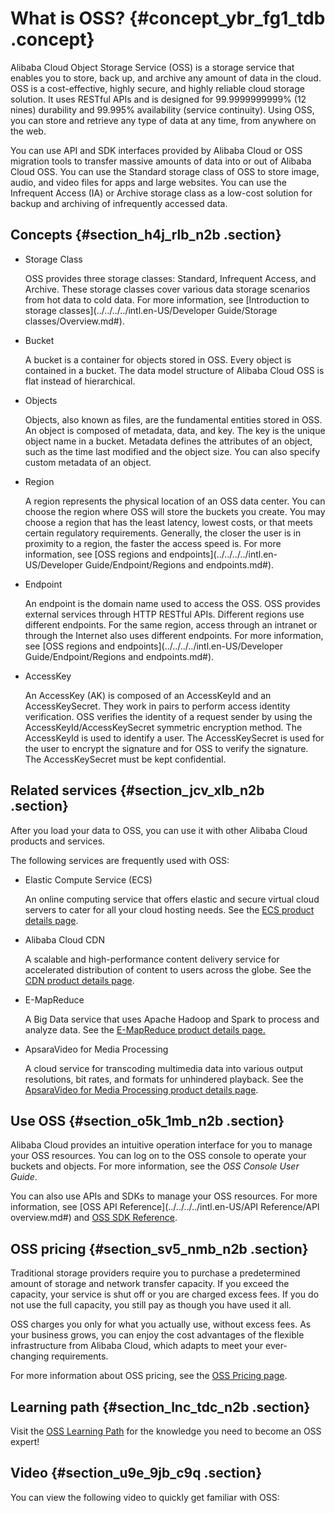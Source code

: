 # What is OSS? {#concept_ybr_fg1_tdb .concept}

Alibaba Cloud Object Storage Service \(OSS\) is a storage service that enables you to store, back up, and archive any amount of data in the cloud. OSS is a cost-effective, highly secure, and highly reliable cloud storage solution. It uses RESTful APIs and is designed for 99.9999999999% \(12 nines\) durability and 99.995% availability \(service continuity\). Using OSS, you can store and retrieve any type of data at any time, from anywhere on the web.

You can use API and SDK interfaces provided by Alibaba Cloud or OSS migration tools to transfer massive amounts of data into or out of Alibaba Cloud OSS. You can use the Standard storage class of OSS to store image, audio, and video files for apps and large websites. You can use the Infrequent Access \(IA\) or Archive storage class as a low-cost solution for backup and archiving of infrequently accessed data.

## Concepts {#section_h4j_rlb_n2b .section}

-   Storage Class

    OSS provides three storage classes: Standard, Infrequent Access, and Archive. These storage classes cover various data storage scenarios from hot data to cold data. For more information, see [Introduction to storage classes](../../../../intl.en-US/Developer Guide/Storage classes/Overview.md#).

-   Bucket

    A bucket is a container for objects stored in OSS. Every object is contained in a bucket. The data model structure of Alibaba Cloud OSS is flat instead of hierarchical.

-   Objects

    Objects, also known as files, are the fundamental entities stored in OSS. An object is composed of metadata, data, and key. The key is the unique object name in a bucket. Metadata defines the attributes of an object, such as the time last modified and the object size. You can also specify custom metadata of an object.

-   Region

    A region represents the physical location of an OSS data center. You can choose the region where OSS will store the buckets you create. You may choose a region that has the least latency, lowest costs, or that meets certain regulatory requirements. Generally, the closer the user is in proximity to a region, the faster the access speed is. For more information, see [OSS regions and endpoints](../../../../intl.en-US/Developer Guide/Endpoint/Regions and endpoints.md#).

-   Endpoint

    An endpoint is the domain name used to access the OSS. OSS provides external services through HTTP RESTful APIs. Different regions use different endpoints. For the same region, access through an intranet or through the Internet also uses different endpoints. For more information, see [OSS regions and endpoints](../../../../intl.en-US/Developer Guide/Endpoint/Regions and endpoints.md#).

-   AccessKey

    An AccessKey \(AK\) is composed of an AccessKeyId and an AccessKeySecret. They work in pairs to perform access identity verification. OSS verifies the identity of a request sender by using the AccessKeyId/AccessKeySecret symmetric encryption method. The AccessKeyId is used to identify a user. The AccessKeySecret is used for the user to encrypt the signature and for OSS to verify the signature. The AccessKeySecret must be kept confidential.


## Related services {#section_jcv_xlb_n2b .section}

After you load your data to OSS, you can use it with other Alibaba Cloud products and services.

The following services are frequently used with OSS:

-   Elastic Compute Service \(ECS\)

    An online computing service that offers elastic and secure virtual cloud servers to cater for all your cloud hosting needs. See the [ECS product details page](https://www.alibabacloud.com/product/ecs).

-   Alibaba Cloud CDN

    A scalable and high-performance content delivery service for accelerated distribution of content to users across the globe. See the [CDN product details page](https://www.alibabacloud.com/product/cdn).

-   E-MapReduce

    A Big Data service that uses Apache Hadoop and Spark to process and analyze data. See the [E-MapReduce product details page.](https://www.alibabacloud.com/product/e-mapreduce)

-   ApsaraVideo for Media Processing

    A cloud service for transcoding multimedia data into various output resolutions, bit rates, and formats for unhindered playback. See the [ApsaraVideo for Media Processing product details page](https://www.alibabacloud.com/product/mts).


## Use OSS {#section_o5k_1mb_n2b .section}

Alibaba Cloud provides an intuitive operation interface for you to manage your OSS resources. You can log on to the OSS console to operate your buckets and objects. For more information, see the *OSS Console User Guide*.

You can also use APIs and SDKs to manage your OSS resources. For more information, see [OSS API Reference](../../../../intl.en-US/API Reference/API overview.md#) and [OSS SDK Reference](https://www.alibabacloud.com/help/doc-detail/52834.htm).

## OSS pricing {#section_sv5_nmb_n2b .section}

Traditional storage providers require you to purchase a predetermined amount of storage and network transfer capacity. If you exceed the capacity, your service is shut off or you are charged excess fees. If you do not use the full capacity, you still pay as though you have used it all.

OSS charges you only for what you actually use, without excess fees. As your business grows, you can enjoy the cost advantages of the flexible infrastructure from Alibaba Cloud, which adapts to meet your ever-changing requirements.

For more information about OSS pricing, see the [OSS Pricing page](https://www.alibabacloud.com/product/oss/pricing).

## Learning path {#section_lnc_tdc_n2b .section}

Visit the [OSS Learning Path](https://www.alibabacloud.com/getting-started/learningpath/oss) for the knowledge you need to become an OSS expert!

## Video {#section_u9e_9jb_c9q .section}

You can view the following video to quickly get familiar with OSS:  

